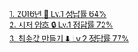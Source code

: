 
[1. 2016년 📆 Lv.1 정답률 64%](https://school.programmers.co.kr/learn/courses/30/lessons/12901)  
[2. 시저 암호 🔒 Lv.1 정답률 72%](https://school.programmers.co.kr/learn/courses/30/lessons/12926)  
[3. 최솟값 만들기 ⬇️ Lv.2 정답률 77%](https://school.programmers.co.kr/learn/courses/30/lessons/12941)  
